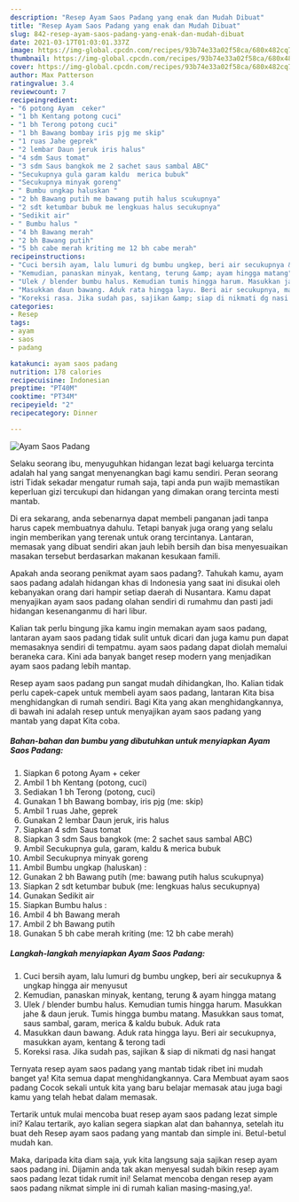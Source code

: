 ```yaml
---
description: "Resep Ayam Saos Padang yang enak dan Mudah Dibuat"
title: "Resep Ayam Saos Padang yang enak dan Mudah Dibuat"
slug: 842-resep-ayam-saos-padang-yang-enak-dan-mudah-dibuat
date: 2021-03-17T01:03:01.337Z
image: https://img-global.cpcdn.com/recipes/93b74e33a02f58ca/680x482cq70/ayam-saos-padang-foto-resep-utama.jpg
thumbnail: https://img-global.cpcdn.com/recipes/93b74e33a02f58ca/680x482cq70/ayam-saos-padang-foto-resep-utama.jpg
cover: https://img-global.cpcdn.com/recipes/93b74e33a02f58ca/680x482cq70/ayam-saos-padang-foto-resep-utama.jpg
author: Max Patterson
ratingvalue: 3.4
reviewcount: 7
recipeingredient:
- "6 potong Ayam  ceker"
- "1 bh Kentang potong cuci"
- "1 bh Terong potong cuci"
- "1 bh Bawang bombay iris pjg me skip"
- "1 ruas Jahe geprek"
- "2 lembar Daun jeruk iris halus"
- "4 sdm Saus tomat"
- "3 sdm Saus bangkok me 2 sachet saus sambal ABC"
- "Secukupnya gula garam kaldu  merica bubuk"
- "Secukupnya minyak goreng"
- " Bumbu ungkap haluskan "
- "2 bh Bawang putih me bawang putih halus scukupnya"
- "2 sdt ketumbar bubuk me lengkuas halus secukupnya"
- "Sedikit air"
- " Bumbu halus "
- "4 bh Bawang merah"
- "2 bh Bawang putih"
- "5 bh cabe merah kriting me 12 bh cabe merah"
recipeinstructions:
- "Cuci bersih ayam, lalu lumuri dg bumbu ungkep, beri air secukupnya &amp; ungkap hingga air menyusut"
- "Kemudian, panaskan minyak, kentang, terung &amp; ayam hingga matang"
- "Ulek / blender bumbu halus. Kemudian tumis hingga harum. Masukkan jahe &amp; daun jeruk. Tumis hingga bumbu matang. Masukkan saus tomat, saus sambal, garam, merica &amp; kaldu bubuk. Aduk rata"
- "Masukkan daun bawang. Aduk rata hingga layu. Beri air secukupnya, masukkan ayam, kentang &amp; terong tadi"
- "Koreksi rasa. Jika sudah pas, sajikan &amp; siap di nikmati dg nasi hangat"
categories:
- Resep
tags:
- ayam
- saos
- padang

katakunci: ayam saos padang 
nutrition: 178 calories
recipecuisine: Indonesian
preptime: "PT40M"
cooktime: "PT34M"
recipeyield: "2"
recipecategory: Dinner

---
```



![Ayam Saos Padang](https://img-global.cpcdn.com/recipes/93b74e33a02f58ca/680x482cq70/ayam-saos-padang-foto-resep-utama.jpg)

Selaku seorang ibu, menyuguhkan hidangan lezat bagi keluarga tercinta adalah hal yang sangat menyenangkan bagi kamu sendiri. Peran seorang istri Tidak sekadar mengatur rumah saja, tapi anda pun wajib memastikan keperluan gizi tercukupi dan hidangan yang dimakan orang tercinta mesti mantab.

Di era  sekarang, anda sebenarnya dapat membeli panganan jadi tanpa harus capek membuatnya dahulu. Tetapi banyak juga orang yang selalu ingin memberikan yang terenak untuk orang tercintanya. Lantaran, memasak yang dibuat sendiri akan jauh lebih bersih dan bisa menyesuaikan masakan tersebut berdasarkan makanan kesukaan famili. 



Apakah anda seorang penikmat ayam saos padang?. Tahukah kamu, ayam saos padang adalah hidangan khas di Indonesia yang saat ini disukai oleh kebanyakan orang dari hampir setiap daerah di Nusantara. Kamu dapat menyajikan ayam saos padang olahan sendiri di rumahmu dan pasti jadi hidangan kesenanganmu di hari libur.

Kalian tak perlu bingung jika kamu ingin memakan ayam saos padang, lantaran ayam saos padang tidak sulit untuk dicari dan juga kamu pun dapat memasaknya sendiri di tempatmu. ayam saos padang dapat diolah memalui beraneka cara. Kini ada banyak banget resep modern yang menjadikan ayam saos padang lebih mantap.

Resep ayam saos padang pun sangat mudah dihidangkan, lho. Kalian tidak perlu capek-capek untuk membeli ayam saos padang, lantaran Kita bisa menghidangkan di rumah sendiri. Bagi Kita yang akan menghidangkannya, di bawah ini adalah resep untuk menyajikan ayam saos padang yang mantab yang dapat Kita coba.

<!--inarticleads1-->

##### Bahan-bahan dan bumbu yang dibutuhkan untuk menyiapkan Ayam Saos Padang:

1. Siapkan 6 potong Ayam + ceker
1. Ambil 1 bh Kentang (potong, cuci)
1. Sediakan 1 bh Terong (potong, cuci)
1. Gunakan 1 bh Bawang bombay, iris pjg (me: skip)
1. Ambil 1 ruas Jahe, geprek
1. Gunakan 2 lembar Daun jeruk, iris halus
1. Siapkan 4 sdm Saus tomat
1. Siapkan 3 sdm Saus bangkok (me: 2 sachet saus sambal ABC)
1. Ambil Secukupnya gula, garam, kaldu &amp; merica bubuk
1. Ambil Secukupnya minyak goreng
1. Ambil  Bumbu ungkap (haluskan) :
1. Gunakan 2 bh Bawang putih (me: bawang putih halus scukupnya)
1. Siapkan 2 sdt ketumbar bubuk (me: lengkuas halus secukupnya)
1. Gunakan Sedikit air
1. Siapkan  Bumbu halus :
1. Ambil 4 bh Bawang merah
1. Ambil 2 bh Bawang putih
1. Gunakan 5 bh cabe merah kriting (me: 12 bh cabe merah)




<!--inarticleads2-->

##### Langkah-langkah menyiapkan Ayam Saos Padang:

1. Cuci bersih ayam, lalu lumuri dg bumbu ungkep, beri air secukupnya &amp; ungkap hingga air menyusut
1. Kemudian, panaskan minyak, kentang, terung &amp; ayam hingga matang
1. Ulek / blender bumbu halus. Kemudian tumis hingga harum. Masukkan jahe &amp; daun jeruk. Tumis hingga bumbu matang. Masukkan saus tomat, saus sambal, garam, merica &amp; kaldu bubuk. Aduk rata
1. Masukkan daun bawang. Aduk rata hingga layu. Beri air secukupnya, masukkan ayam, kentang &amp; terong tadi
1. Koreksi rasa. Jika sudah pas, sajikan &amp; siap di nikmati dg nasi hangat




Ternyata resep ayam saos padang yang mantab tidak ribet ini mudah banget ya! Kita semua dapat menghidangkannya. Cara Membuat ayam saos padang Cocok sekali untuk kita yang baru belajar memasak atau juga bagi kamu yang telah hebat dalam memasak.

Tertarik untuk mulai mencoba buat resep ayam saos padang lezat simple ini? Kalau tertarik, ayo kalian segera siapkan alat dan bahannya, setelah itu buat deh Resep ayam saos padang yang mantab dan simple ini. Betul-betul mudah kan. 

Maka, daripada kita diam saja, yuk kita langsung saja sajikan resep ayam saos padang ini. Dijamin anda tak akan menyesal sudah bikin resep ayam saos padang lezat tidak rumit ini! Selamat mencoba dengan resep ayam saos padang nikmat simple ini di rumah kalian masing-masing,ya!.


